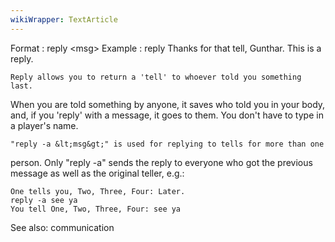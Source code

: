 ```yaml
---
wikiWrapper: TextArticle
---
```

Format  : reply &lt;msg&gt;
Example : reply Thanks for that tell, Gunthar.  This is a reply.

    Reply allows you to return a 'tell' to whoever told you something last.
When you are told something by anyone, it saves who told you in your body,
and, if you 'reply' with a message, it goes to them.  You don't have to
type in a player's name.

    "reply -a &lt;msg&gt;" is used for replying to tells for more than one
person.  Only "reply -a" sends the reply to everyone who got the previous
message as well as the original teller, e.g.:
    
    One tells you, Two, Three, Four: Later.
    reply -a see ya
    You tell One, Two, Three, Four: see ya

See also: communication
